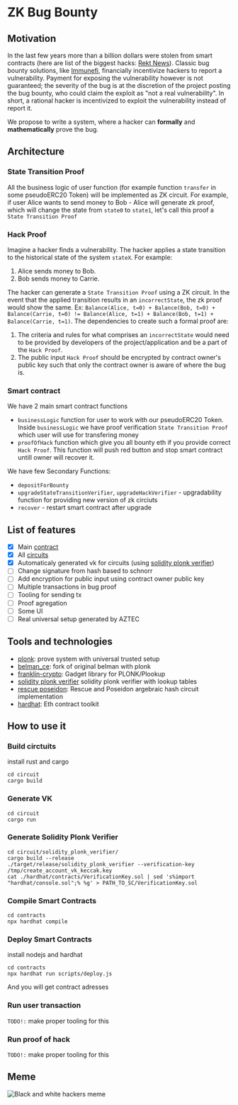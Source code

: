 # ZK Bug Bounty

## Motivation

In the last few years more than a billion dollars were stolen from smart contracts (here are list of the biggest hacks: [Rekt News](https://rekt.news/leaderboard/)). Classic bug bounty solutions, like [Immunefi](https://immunefi.com), financially incentivize hackers to report a vulnerability. Payment for exposing the vulnerability however is not guaranteed; the severity of the bug is at the discretion of the project posting the bug bounty, who could claim the exploit as "not a real vulnerability". In short, a rational hacker is incentivized to exploit the vulnerability instead of report it.

We propose to write a system, where a hacker can **formally** and **mathematically** prove the bug.

## Architecture

### State Transition Proof

All the business logic of user function (for example function `transfer` in some pseudoERC20 Token) will be implemented as ZK circuit. For example, if user Alice wants to send money to Bob - Alice will generate zk proof, which will change the state from `state0` to `state1`, let's call this proof a `State Transition Proof`

### Hack Proof

Imagine a hacker finds a vulnerability. The hacker applies a state transition to the historical state of the system `stateX`. For example:
1. Alice sends money to Bob.
2. Bob sends money to Carrie. 

The hacker can generate a `State Transition Proof` using a ZK circuit. In the event that the applied transition results in an `incorrectState`, the zk proof would show the same. Ex: `Balance(Alice, t=0) + Balance(Bob, t=0) + Balance(Carrie, t=0) != Balance(Alice, t=1) + Balance(Bob, t=1) + Balance(Carrie, t=1)`. The dependencies to create such a formal proof are: 
1. The criteria and rules for what comprises an `incorrectState` would need to be provided by developers of the project/application and be a part of the `Hack Proof`. 
2. The public input `Hack Proof` should be encrypted by contract owner's public key such that only the contract owner is aware of where the bug is.

### Smart contract

We have 2 main smart contract functions
- `businessLogic` function for user to work with our pseudoERC20 Token. Inside `businessLogic` we have proof verification `State Transition Proof` which user will use for transfering money
- `proofOfHack` function which give you all bounty eth if you provide correct `Hack Proof`. This function will push red button and stop smart contract untill owner will recover it.

We have few Secondary Functions:
- `depositForBounty`
- `upgradeStateTransitionVerifier`, `upgradeHackVerifier` - upgradability function for providing new version of zk circiuts
- `recover` - restart smart contract after upgrade

## List of features

- [x] Main [contract](/contracts/contracts/ZkBugBounty.sol)
- [x] All [circuits](/circuits/src/main.rs)
- [x] Automaticaly generated vk for circuits (using [solidity plonk verifier](https://github.com/andreysobol/solidity_plonk_verifier))
- [ ] Change signature from hash based to schnorr 
- [ ] Add encryption for public input using contract owner public key
- [ ] Multiple transactions in bug proof
- [ ] Tooling for sending tx
- [ ] Proof agregation
- [ ] Some UI
- [ ] Real universal setup generated by AZTEC

## Tools and technologies

- [plonk](https://eprint.iacr.org/2019/953.pdf): prove system with universal trusted setup
- [belman_ce](https://github.com/matter-labs/bellman): fork of original belman with plonk
- [franklin-crypto](https://github.com/matter-labs/franklin-crypto): Gadget library for PLONK/Plookup
- [solidity plonk verifier](https://github.com/andreysobol/solidity_plonk_verifier) solidity plonk verifier with lookup tables
- [rescue poseidon](https://github.com/matter-labs/rescue-poseidon): Rescue and Poseidon argebraic hash circuit implementation 
- [hardhat](https://hardhat.org/): Eth contract toolkit

## How to use it

### Build circtuits

install rust and cargo

```
cd circuit
cargo build
```

### Generate VK

```
cd circuit
cargo run
```

### Generate Solidity Plonk Verifier

```
cd circuit/solidity_plonk_verifier/
cargo build --release
./target/release/solidity_plonk_verifier --verification-key /tmp/create_account_vk_keccak.key
cat ./hardhat/contracts/VerificationKey.sol | sed 's%import "hardhat/console.sol";% %g' > PATH_TO_SC/VerificationKey.sol
```

### Compile Smart Contracts

```
cd contracts
npx hardhat compile
```

### Deploy Smart Contracts

install nodejs and hardhat

```
cd contracts
npx hardhat run scripts/deploy.js
```

And you will get contract adresses

### Run user transaction

`TODO!:` make proper tooling for this

### Run proof of hack

`TODO!:` make proper tooling for this

## Meme

![Black and white hackers meme](/img/blackwhitememe.png)

